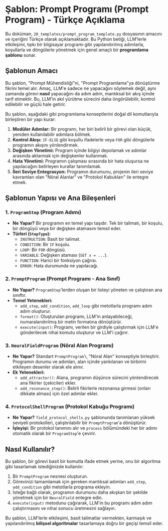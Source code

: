 # Şablon: Prompt Programı (Prompt Program) - Türkçe Açıklama

Bu doküman, `20_templates/prompt_program_template.py` dosyasının amacını ve içeriğini Türkçe olarak açıklamaktadır. Bu Python betiği, LLM'lerle etkileşimi, tıpkı bir bilgisayar programı gibi yapılandırılmış adımlarla, koşullarla ve döngülerle yönetmek için genel amaçlı bir **programlama şablonu** sunar.

## Şablonun Amacı

Bu şablon, "Prompt Mühendisliği"ni, "Prompt Programlama"ya dönüştürme fikrini temel alır. Amaç, LLM'e sadece ne yapacağını söylemek değil, aynı zamanda görevi **nasıl** yapacağını da adım adım, mantıksal bir akış içinde tarif etmektir. Bu, LLM'in akıl yürütme sürecini daha öngörülebilir, kontrol edilebilir ve güçlü hale getirir.

Bu şablon, aşağıdaki gibi programlama konseptlerini doğal dil komutlarıyla birleştiren bir yapı kurar:

1.  **Modüler Adımlar:** Bir programı, her biri belirli bir görevi olan küçük, yeniden kullanılabilir adımlara bölmek.
2.  **Kontrol Akışı:** `IF-ELSE` gibi koşullu ifadelerle veya `FOR` gibi döngülerle programın akışını yönlendirmek.
3.  **Değişken Yönetimi:** Program içinde bilgiyi depolamak ve adımlar arasında aktarmak için değişkenler kullanmak.
4.  **Hata Yönetimi:** Programın çalışması sırasında bir hata oluşursa ne yapılacağını belirleyen kurallar tanımlamak.
5.  **İleri Seviye Entegrasyon:** Programın durumunu, projenin ileri seviye kavramları olan "Nöral Alanlar" ve "Protokol Kabukları" ile entegre etmek.

## Şablonun Yapısı ve Ana Bileşenleri

### 1. `ProgramStep` (Program Adımı)
*   **Ne Yapar?** Bir programın en temel yapı taşıdır. Tek bir talimatı, bir koşulu, bir döngüyü veya bir değişken atamasını temsil eder.
*   **Türleri (`StepType`):**
    *   `INSTRUCTION`: Basit bir talimat.
    *   `CONDITION`: Bir `IF` koşulu.
    *   `LOOP`: Bir `FOR` döngüsü.
    *   `VARIABLE`: Değişken ataması (`SET x = ...`).
    *   `FUNCTION`: Harici bir fonksiyon çağrısı.
    *   `ERROR`: Hata durumunda ne yapılacağı.

### 2. `PromptProgram` (Prompt Programı - Ana Sınıf)
*   **Ne Yapar?** `ProgramStep`'lerden oluşan bir listeyi yöneten ve çalıştıran ana sınıftır.
*   **Temel Yetenekleri:**
    *   `add_step`, `add_condition`, `add_loop` gibi metotlarla programı adım adım oluşturur.
    *   `format()`: Oluşturulan programı, LLM'in anlayabileceği, numaralandırılmış bir metin formatına dönüştürür.
    *   `execute(input)`: Programı, verilen bir girdiyle çalıştırmak için LLM'e gönderilecek nihai komutu oluşturur ve LLM'i çağırır.

### 3. `NeuralFieldProgram` (Nöral Alan Programı)
*   **Ne Yapar?** Standart `PromptProgram`'ı, "Nöral Alan" konseptiyle birleştirir. Programın durumu ve adımları, alan içinde yankılanan ve birbirini etkileyen desenler olarak ele alınır.
*   **Ek Yetenekleri:**
    *   `add_attractor()`: Alana, programın düşünce sürecini yönlendirecek ana fikirler (çekiciler) ekler.
    *   `add_resonance_step()`: Belirli fikirlerle rezonansa girmesi (onları dikkate alması) için özel adımlar ekler.

### 4. `ProtocolShellProgram` (Protokol Kabuğu Programı)
*   **Ne Yapar?** `field_protocol_shells.py` şablonunda tanımlanan yüksek seviyeli protokolleri, çalıştırılabilir bir `PromptProgram`'a dönüştürür.
*   **İşleyişi:** Bir protokol tanımını alır ve `process` bölümündeki her bir adımı otomatik olarak bir `ProgramStep`'e çevirir.

## Nasıl Kullanılır?

Bu şablon, bir görevi basit bir komutla ifade etmek yerine, onu bir algoritma gibi tasarlamak istediğinizde kullanılır:

1.  Bir `PromptProgram` nesnesi oluşturun.
2.  Görevinizi tamamlamak için gereken mantıksal adımları `add_step`, `add_condition` gibi metotlarla programa ekleyin.
3.  İsteğe bağlı olarak, programın durumunu daha akışkan bir şekilde yönetmek için bir `NeuralField` entegre edin.
4.  `execute(input)` metodunu çağırarak, LLM'in bu programı adım adım çalıştırmasını ve nihai sonucu üretmesini sağlayın.

Bu şablon, LLM'lerle etkileşimi, basit talimatlar vermekten, karmaşık ve yapılandırılmış **bilişsel algoritmalar** tasarlamaya doğru bir geçişi temsil eder.
